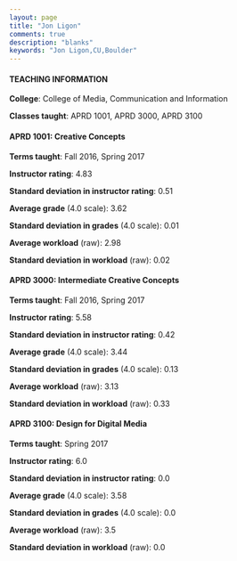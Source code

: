 ```yaml
---
layout: page
title: "Jon Ligon" 
comments: true
description: "blanks"
keywords: "Jon Ligon,CU,Boulder"
---
```

<head>
<script src="https://ajax.googleapis.com/ajax/libs/jquery/2.1.3/jquery.min.js"></script>
<script src="https://dl.dropboxusercontent.com/s/pc42nxpaw1ea4o9/highcharts.js?dl=0"></script>
<!-- <script src="../assets/js/highcharts.js"></script> -->
<style type="text/css">@font-face {
	font-family: "Bebas Neue";
	src: url(https://www.filehosting.org/file/details/544349/BebasNeue Regular.otf) format("opentype");
	}
	h1.Bebas { 
		font-family: "Bebas Neue", Verdana, Tahoma;
	}
</style>
</head>
	   
#### TEACHING INFORMATION

**College**: College of Media, Communication and Information

**Classes taught**: APRD 1001, APRD 3000, APRD 3100

#### APRD 1001: Creative Concepts

**Terms taught**: Fall 2016, Spring 2017

**Instructor rating**: 4.83

**Standard deviation in instructor rating**: 0.51

**Average grade** (4.0 scale): 3.62

**Standard deviation in grades** (4.0 scale): 0.01

**Average workload** (raw): 2.98

**Standard deviation in workload** (raw): 0.02

#### APRD 3000: Intermediate Creative Concepts

**Terms taught**: Fall 2016, Spring 2017

**Instructor rating**: 5.58

**Standard deviation in instructor rating**: 0.42

**Average grade** (4.0 scale): 3.44

**Standard deviation in grades** (4.0 scale): 0.13

**Average workload** (raw): 3.13

**Standard deviation in workload** (raw): 0.33

#### APRD 3100: Design for Digital Media

**Terms taught**: Spring 2017

**Instructor rating**: 6.0

**Standard deviation in instructor rating**: 0.0

**Average grade** (4.0 scale): 3.58

**Standard deviation in grades** (4.0 scale): 0.0

**Average workload** (raw): 3.5

**Standard deviation in workload** (raw): 0.0

